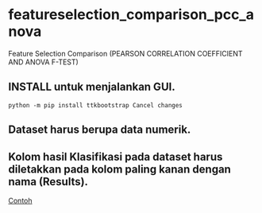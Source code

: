 # featureselection_comparison_pcc_anova
Feature Selection Comparison (PEARSON CORRELATION COEFFICIENT AND ANOVA F-TEST)
## INSTALL untuk menjalankan GUI.
```
python -m pip install ttkbootstrap Cancel changes
```
## Dataset harus berupa data numerik.
## Kolom hasil Klasifikasi pada dataset harus diletakkan pada kolom paling kanan dengan nama (Results).
[Contoh](https://github.com/nicholassumardi/featureselection_comparison_pcc_anova/blob/main/classif.JPG?raw=true)
